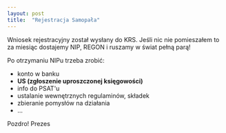 ```yaml
---
layout: post
title:  "Rejestracja Samopała"
---
```


Wniosek rejestracyjny został wysłany do KRS. Jeśli nic nie pomieszałem to za miesiąc dostajemy NIP, REGON i ruszamy w świat pełną parą!

Po otrzymaniu NIPu trzeba zrobić:
- konto w banku
- __US (zgłoszenie uproszczonej księgowości)__
- info do PSAT'u
- ustalanie wewnętrznych regulaminów, składek
- zbieranie pomysłów na działania
- ...

Pozdro!
Prezes
